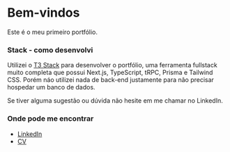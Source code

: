 # Bem-vindos

Este é o meu primeiro portfólio.

### Stack - como desenvolvi

Utilizei o [T3 Stack](https://create.t3.gg/) para desenvolver o portfólio, uma ferramenta fullstack muito completa que possui Next.js, TypeScript, tRPC, Prisma e Tailwind CSS. Porém náo utilizei nada de back-end justamente para não precisar hospedar um banco de dados.

Se tiver alguma sugestão ou dúvida não hesite em me chamar no LinkedIn.

### Onde pode me encontrar

- [LinkedIn](https://www.linkedin.com/in/kalebhenrique/)
- [CV](https://read.cv/kalebhenrique)
